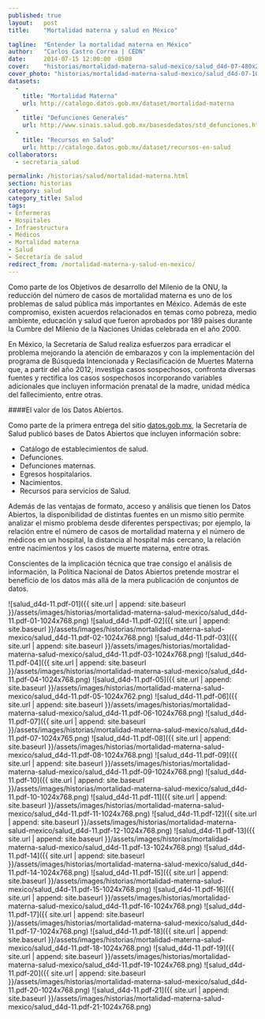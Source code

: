 ```yaml
---
published: true
layout:   post
title:    "Mortalidad materna y salud en México"

tagline:  "Entender la mortalidad materna en México"
author:   "Carlos Castro Correa | CEDN"
date:     2014-07-15 12:00:00 -0500
cover:    "historias/mortalidad-materna-salud-mexico/salud_d4d-07-480x225.png"
cover_photo: "historias/mortalidad-materna-salud-mexico/salud_d4d-07-1027x400.png"
datasets:
  -
    title: "Mortalidad Materna"
    url: http://catalogo.datos.gob.mx/dataset/mortalidad-materna
  -
    title: "Defunciones Generales"
    url: http://www.sinais.salud.gob.mx/basesdedatos/std_defunciones.html
  -
    title: "Recursos en Salud"
    url: http://catalogo.datos.gob.mx/dataset/recursos-en-salud
collaborators:
  - secretaria_salud

permalink: /historias/salud/mortalidad-materna.html
section: historias
category: salud
category_title: Salud
tags:
- Enfermeras
- Hospitales
- Infraestructura
- Médicos
- Mortalidad materna
- Salud
- Secretaría de salud
redirect_from: /mortalidad-materna-y-salud-en-mexico/
---
```


Como parte de los Objetivos de desarrollo del Milenio de la ONU, la reducción del número de casos de mortalidad materna es uno de los problemas de salud pública más importantes en México. Además de este compromiso, existen acuerdos relacionados en temas como pobreza, medio ambiente, educación y salud que fueron aprobados por 189 países durante la Cumbre del Milenio de la Naciones Unidas celebrada en el año 2000.

En México, la Secretaría de Salud realiza esfuerzos para erradicar el problema mejorando la atención de embarazos y con la implementación del programa de Búsqueda Intencionada y Reclasificación de Muertes Materna que, a partir del año 2012, investiga casos sospechosos, confronta diversas fuentes y rectifica los casos sospechosos incorporando variables adicionales que incluyen información prenatal de la madre, unidad médica del fallecimiento, entre otras.

####El valor de los Datos Abiertos.

Como parte de la primera entrega del sitio [datos.gob.mx](http://datos.gob.mx/), la Secretaría de Salud publicó bases de Datos Abiertos que incluyen información sobre:

<ul class="styled">
  <li>Catálogo de establecimientos de salud.</li>
  <li>Defunciones.</li>
  <li>Defunciones maternas.</li>
  <li>Egresos hospitalarios.</li>
  <li>Nacimientos.</li>
  <li>Recursos para servicios de Salud.</li>
</ul>

Además de las ventajas de formato, acceso y análisis que tienen los Datos Abiertos, la disponibilidad de distintas fuentes en un mismo sitio permite analizar el mismo problema desde diferentes perspectivas; por ejemplo, la relación entre el número de casos de mortalidad materna y el número de médicos en un hospital, la distancia al hospital más cercano, la relación entre nacimientos y los casos de muerte materna, entre otras.

Conscientes de la implicación técnica que trae consigo el análisis de información, la Política Nacional de Datos Abiertos pretende mostrar el beneficio de los datos más allá de la mera publicación de conjuntos de datos.

![salud_d4d-11.pdf-01]({{ site.url | append: site.baseurl }}/assets/images/historias/mortalidad-materna-salud-mexico/salud_d4d-11.pdf-01-1024x768.png)
![salud_d4d-11.pdf-02]({{ site.url | append: site.baseurl }}/assets/images/historias/mortalidad-materna-salud-mexico/salud_d4d-11.pdf-02-1024x768.png)
![salud_d4d-11.pdf-03]({{ site.url | append: site.baseurl }}/assets/images/historias/mortalidad-materna-salud-mexico/salud_d4d-11.pdf-03-1024x768.png)
![salud_d4d-11.pdf-04]({{ site.url | append: site.baseurl }}/assets/images/historias/mortalidad-materna-salud-mexico/salud_d4d-11.pdf-04-1024x768.png)
![salud_d4d-11.pdf-05]({{ site.url | append: site.baseurl }}/assets/images/historias/mortalidad-materna-salud-mexico/salud_d4d-11.pdf-05-1024x762.png)
![salud_d4d-11.pdf-06]({{ site.url | append: site.baseurl }}/assets/images/historias/mortalidad-materna-salud-mexico/salud_d4d-11.pdf-06-1024x768.png)
![salud_d4d-11.pdf-07]({{ site.url | append: site.baseurl }}/assets/images/historias/mortalidad-materna-salud-mexico/salud_d4d-11.pdf-07-1024x765.png)
![salud_d4d-11.pdf-08]({{ site.url | append: site.baseurl }}/assets/images/historias/mortalidad-materna-salud-mexico/salud_d4d-11.pdf-08-1024x768.png)
![salud_d4d-11.pdf-09]({{ site.url | append: site.baseurl }}/assets/images/historias/mortalidad-materna-salud-mexico/salud_d4d-11.pdf-09-1024x768.png)
![salud_d4d-11.pdf-10]({{ site.url | append: site.baseurl }}/assets/images/historias/mortalidad-materna-salud-mexico/salud_d4d-11.pdf-10-1024x768.png)
![salud_d4d-11.pdf-11]({{ site.url | append: site.baseurl }}/assets/images/historias/mortalidad-materna-salud-mexico/salud_d4d-11.pdf-11-1024x768.png)
![salud_d4d-11.pdf-12]({{ site.url | append: site.baseurl }}/assets/images/historias/mortalidad-materna-salud-mexico/salud_d4d-11.pdf-12-1024x768.png)
![salud_d4d-11.pdf-13]({{ site.url | append: site.baseurl }}/assets/images/historias/mortalidad-materna-salud-mexico/salud_d4d-11.pdf-13-1024x768.png)
![salud_d4d-11.pdf-14]({{ site.url | append: site.baseurl }}/assets/images/historias/mortalidad-materna-salud-mexico/salud_d4d-11.pdf-14-1024x768.png)
![salud_d4d-11.pdf-15]({{ site.url | append: site.baseurl }}/assets/images/historias/mortalidad-materna-salud-mexico/salud_d4d-11.pdf-15-1024x768.png)
![salud_d4d-11.pdf-16]({{ site.url | append: site.baseurl }}/assets/images/historias/mortalidad-materna-salud-mexico/salud_d4d-11.pdf-16-1024x768.png)
![salud_d4d-11.pdf-17]({{ site.url | append: site.baseurl }}/assets/images/historias/mortalidad-materna-salud-mexico/salud_d4d-11.pdf-17-1024x768.png)
![salud_d4d-11.pdf-18]({{ site.url | append: site.baseurl }}/assets/images/historias/mortalidad-materna-salud-mexico/salud_d4d-11.pdf-18-1024x768.png)
![salud_d4d-11.pdf-19]({{ site.url | append: site.baseurl }}/assets/images/historias/mortalidad-materna-salud-mexico/salud_d4d-11.pdf-19-1024x768.png)
![salud_d4d-11.pdf-20]({{ site.url | append: site.baseurl }}/assets/images/historias/mortalidad-materna-salud-mexico/salud_d4d-11.pdf-20-1024x768.png)
![salud_d4d-11.pdf-21]({{ site.url | append: site.baseurl }}/assets/images/historias/mortalidad-materna-salud-mexico/salud_d4d-11.pdf-21-1024x768.png)
